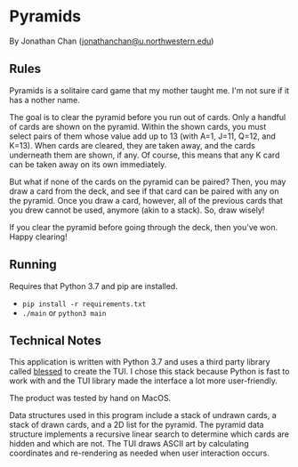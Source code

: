 # Pyramids

By Jonathan Chan (jonathanchan@u.northwestern.edu)

## Rules

Pyramids is a solitaire card game that my mother taught me. I'm not sure if it has a nother name.

The goal is to clear the pyramid before you run out of cards. Only a handful of cards are shown on the pyramid. Within the shown cards, you must select pairs of them whose value add up to 13 (with A=1, J=11, Q=12, and K=13). When cards are cleared, they are taken away, and the cards underneath them are shown, if any. Of course, this means that any K card can be taken away on its own immediately.

But what if none of the cards on the pyramid can be paired? Then, you may draw a card from the deck, and see if that card can be paired with any on the pyramid. Once you draw a card, however, all of the previous cards that you drew cannot be used, anymore (akin to a stack). So, draw wisely!

If you clear the pyramid before going through the deck, then you've won. Happy clearing!

## Running

Requires that Python 3.7 and pip are installed.

- `pip install -r requirements.txt`
- `./main` or `python3 main`

## Technical Notes

This application is written with Python 3.7 and uses a third party library called [blessed][Blessed] to create the TUI. I chose this stack because Python is fast to work with and the TUI library made the interface a lot more user-friendly.

The product was tested by hand on MacOS.

Data structures used in this program include a stack of undrawn cards, a stack of drawn cards, and a 2D list for the pyramid. The pyramid data structure implements a recursive linear search to determine which cards are hidden and which are not. The TUI draws ASCII art by calculating coordinates and re-rendering as needed when user interaction occurs.

[Blessed]: https://pypi.org/project/blessed/1.9.1/#description
